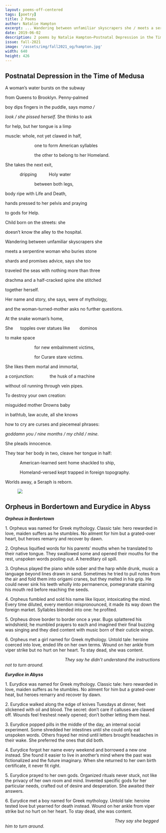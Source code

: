 ```yaml
---
layout: poems-off-centered
tags: [poetry]
title: 2 Poems
author: Natalie Hampton
excerpt: ... Wandering between unfamiliar skyscrapers she / meets a serpentine woman who buries stone / shards and promises advice, says she too / traveled the seas ...
date: 2019-06-02
description: 2 poems by Natalie Hampton—Postnatal Depression in the Time of Medusa, Orpheus in Bordertown and Eurydice in Abyss
issue: fall-2021
image: '/assets/img/fall2021_og/hampton.jpg'
width: 640
height: 426
---
```




## Postnatal Depression in the Time of Medusa

<div class="stanza">
<p class="poemline">A woman’s water bursts on the subway</p>
<p class="poemline">from Queens to Brooklyn. Penny-palmed</p>
</div>
<div class="stanza">
<p class="poemline">boy dips fingers in the puddle, says <em>mama /</em></p>
<p class="poemline"><em>look / she pissed herself.</em> She thinks to ask</p>
<p class="poemline">for help, but her tongue is a limp</p>
</div>
<div class="stanza">
<p class="poemline">muscle: whole, not yet clawed in half,</p>
<p class="poemline">&nbsp;&nbsp;&nbsp;&nbsp;&nbsp;&nbsp;&nbsp;&nbsp;&nbsp;&nbsp;&nbsp;&nbsp;&nbsp;&nbsp;&nbsp;&nbsp;&nbsp;&nbsp;&nbsp;&nbsp;&nbsp;&nbsp;&nbsp;&nbsp;one to form American syllables</p>
<p class="poemline">&nbsp;&nbsp;&nbsp;&nbsp;&nbsp;&nbsp;&nbsp;&nbsp;&nbsp;&nbsp;&nbsp;&nbsp;&nbsp;&nbsp;&nbsp;&nbsp;&nbsp;&nbsp;&nbsp;&nbsp;&nbsp;&nbsp;&nbsp;&nbsp;the other to belong to her Homeland.</p>
</div>
<div class="stanza">
<p class="poemline">She takes the next exit,</p>
<p class="poemline">&nbsp;&nbsp;&nbsp;&nbsp;&nbsp;&nbsp;&nbsp;&nbsp;&nbsp;&nbsp;&nbsp;&nbsp;dripping&nbsp;&nbsp;&nbsp;&nbsp;&nbsp;&nbsp;&nbsp;&nbsp;&nbsp;&nbsp;Holy water</p>
<p class="poemline">&nbsp;&nbsp;&nbsp;&nbsp;&nbsp;&nbsp;&nbsp;&nbsp;&nbsp;&nbsp;&nbsp;&nbsp;&nbsp;&nbsp;&nbsp;&nbsp;&nbsp;&nbsp;&nbsp;&nbsp;&nbsp;&nbsp;&nbsp;&nbsp;between both legs,</p>
<p class="poemline">body ripe with Life and Death,</p>
<p class="poemline">hands pressed to her pelvis and praying</p>
<p class="poemline">to gods for Help.</p>
</div>
<div class="stanza">
<p class="poemline">Child born on the streets: she</p>
<p class="poemline">doesn’t know the alley to the hospital.</p>
</div>
<div class="stanza">
<p class="poemline">Wandering between unfamiliar skyscrapers she</p>
<p class="poemline">meets a serpentine woman who buries stone</p>
<p class="poemline">shards and promises advice, says she too</p>
<p class="poemline">traveled the seas with nothing more than three</p>
<p class="poemline">drachma and a half-cracked spine she stitched</p>
<p class="poemline">together herself.</p>
</div>
<div class="stanza">
<p class="poemline">Her name and story, she says, were of mythology,</p>
<p class="poemline">and the woman-turned-mother asks no further questions.</p>
</div>
<div class="stanza">
<p class="poemline">At the snake woman’s home,</p>
<p class="poemline">She&nbsp;&nbsp;&nbsp;&nbsp;&nbsp;&nbsp;topples over statues like&nbsp;&nbsp;&nbsp;&nbsp;&nbsp;&nbsp;&nbsp;&nbsp;dominos</p>
<p class="poemline">to make space</p>
<p class="poemline">&nbsp;&nbsp;&nbsp;&nbsp;&nbsp;&nbsp;&nbsp;&nbsp;&nbsp;&nbsp;&nbsp;&nbsp;&nbsp;&nbsp;&nbsp;&nbsp;&nbsp;&nbsp;&nbsp;&nbsp;&nbsp;&nbsp;&nbsp;&nbsp;for new embalmment victims,</p>
<p class="poemline">&nbsp;&nbsp;&nbsp;&nbsp;&nbsp;&nbsp;&nbsp;&nbsp;&nbsp;&nbsp;&nbsp;&nbsp;&nbsp;&nbsp;&nbsp;&nbsp;&nbsp;&nbsp;&nbsp;&nbsp;&nbsp;&nbsp;&nbsp;&nbsp;for Curare stare victims.</p>
</div>
<div class="stanza">
<p class="poemline">She likes them mortal and immortal,</p>
<p class="poemline">a conjunction:&nbsp;&nbsp;&nbsp;&nbsp;&nbsp;&nbsp;&nbsp;&nbsp;&nbsp;&nbsp;&nbsp;&nbsp;&nbsp;the husk of a machine</p>
<p class="poemline">without oil running through vein pipes.</p>
</div>
<div class="stanza">
<p class="poemline">To destroy your own creation:</p>
<p class="poemline">misguided mother Drowns baby</p>
<p class="poemline">in bathtub, law acute, all she knows</p>
<p class="poemline">how to cry are curses and piecemeal phrases:</p>
<p class="poemline"><em>goddamn you / nine months / my child / mine.</em></p>
</div>
<div class="stanza">
<p class="poemline">She pleads innocence.</p>
<p class="poemline">They tear her body in two, cleave her tongue in half:</p>
<p class="poemline">&nbsp;&nbsp;&nbsp;&nbsp;&nbsp;&nbsp;&nbsp;&nbsp;&nbsp;&nbsp;&nbsp;&nbsp;American-learned sent home shackled to ship,</p>
<p class="poemline">&nbsp;&nbsp;&nbsp;&nbsp;&nbsp;&nbsp;&nbsp;&nbsp;&nbsp;&nbsp;&nbsp;&nbsp;Homeland-versed kept trapped in foreign topography.</p>
<p class="poemline">Worlds away, a Seraph is reborn.</p>
</div>


<figure class="my-5 py-3">
  <img src="{{ '/assets/img/seperator.png' | prepend: site.baseurl }}" class="d-block" style="max-height:15px;" />
</figure>

## Orpheus in Bordertown and Eurydice in Abyss

<div class="stanza">
<p class="poemline"><em><strong>Orpheus in Bordertown</strong></em></p>
<p class="poemline">1.	Orpheus was named for Greek mythology. Classic tale: hero rewarded in love, maiden suffers as he stumbles. No ailment for him but a grated-over heart, but heroes remarry and recover by dawn.</p>
</div>
<div class="stanza">
<p class="poemline">2.	Orpheus liquified words for his parents’ mouths when he translated to their native tongue. They swallowed some and opened their mouths for the rest, unspoken words pooling out. A hereditary oil spill.</p>
</div>
<div class="stanza">
<p class="poemline">3.	Orpheus played the piano while sober and the harp while drunk, music a language beyond lines drawn in sand. Sometimes he tried to pull notes from the air and fold them into origami cranes, but they melted in his grip. He could never sink his teeth wholly into permanence, pomegranate staining his mouth red before reaching the seeds.</p>
</div>
<div class="stanza">
<p class="poemline">4.	Orpheus fumbled and sold his name like liquor, intoxicating the mind. Every time diluted, every mention mispronounced, it made its way down the foreign market. Syllables blended into one: he profited.</p>
</div>
<div class="stanza">
<p class="poemline">5.	Orpheus drove border to border once a year. Bugs splattered his windshield; he mumbled prayers to each and imagined their final buzzing was singing and they died content with music born of their cuticle wings.</p>
</div>
<div class="stanza">
<p class="poemline">6.	Orpheus met a girl named for Greek mythology. Untold tale: heroine coerced into love, ended life on her own terms. Wound on her ankle from viper strike but no hurt on her heart. To stay dead, she was content.</p>
</div>
<div class="stanza">
<p class="poemline">&nbsp;&nbsp;&nbsp;&nbsp;&nbsp;&nbsp;&nbsp;&nbsp;&nbsp;&nbsp;&nbsp;&nbsp;&nbsp;&nbsp;&nbsp;&nbsp;&nbsp;&nbsp;&nbsp;&nbsp;&nbsp;&nbsp;&nbsp;&nbsp;&nbsp;&nbsp;&nbsp;&nbsp;&nbsp;&nbsp;&nbsp;&nbsp;&nbsp;&nbsp;&nbsp;&nbsp;&nbsp;&nbsp;&nbsp;&nbsp;&nbsp;&nbsp;&nbsp;&nbsp;&nbsp;&nbsp;&nbsp;&nbsp;&nbsp;<em>They say he didn’t understand the instructions not to turn around.</em></p>
</div>

<div class="stanza">
<p class="poemline"><em><strong>Eurydice in Abyss</strong></em></p>
<p class="poemline">1.	Eurydice was named for Greek mythology. Classic tale: hero rewarded in love, maiden suffers as he stumbles. No ailment for him but a grated-over heat, but heroes remarry and recover by dawn.</p>
</div>
<div class="stanza">
<p class="poemline">2.	Eurydice walked along the edge of knives Tuesdays at dinner, feet slickened with oil and blood. The secret: don’t care if calluses are clawed off. Wounds feel freshest newly opened; don’t bother letting them heal.</p>
</div>
<div class="stanza">
<p class="poemline">3.	Eurydice popped pills in the middle of the day, an internal social experiment. Some shredded her intestines until she could only eat unspoken words. Others frayed her mind until letters brought headaches in their wake. She preferred the ones that did both.</p>
</div>
<div class="stanza">
<p class="poemline">4.	Eurydice forgot her name every weekend and borrowed a new one instead. She found it easier to live in another’s mind where the past was fictionalized and the future imaginary. When she returned to her own birth certificate, it never fit right.</p>
</div>
<div class="stanza">
<p class="poemline">5.	Eurydice prayed to her own gods. Organized rituals never stuck, not like the privacy of her own room and mind. Invented specific gods for her particular needs, crafted out of desire and desperation. She awaited their answers.</p>
</div>
<div class="stanza">
<p class="poemline">6.	Eurydice met a boy named for Greek mythology. Untold tale: heroine tested love but yearned for death instead. Wound on her ankle from viper strike but no hurt on her heart. To stay dead, she was content.</p>
</div>

<p class="poemline">&nbsp;&nbsp;&nbsp;&nbsp;&nbsp;&nbsp;&nbsp;&nbsp;&nbsp;&nbsp;&nbsp;&nbsp;&nbsp;&nbsp;&nbsp;&nbsp;&nbsp;&nbsp;&nbsp;&nbsp;&nbsp;&nbsp;&nbsp;&nbsp;&nbsp;&nbsp;&nbsp;&nbsp;&nbsp;&nbsp;&nbsp;&nbsp;&nbsp;&nbsp;&nbsp;&nbsp;&nbsp;&nbsp;&nbsp;&nbsp;&nbsp;&nbsp;&nbsp;&nbsp;&nbsp;&nbsp;&nbsp;&nbsp;&nbsp;&nbsp;&nbsp;&nbsp;&nbsp;&nbsp;&nbsp;&nbsp;&nbsp;&nbsp;&nbsp;&nbsp;&nbsp;&nbsp;&nbsp;&nbsp;&nbsp;&nbsp;&nbsp;&nbsp;&nbsp;&nbsp;&nbsp;&nbsp;&nbsp;&nbsp;&nbsp;&nbsp;&nbsp;&nbsp;&nbsp;&nbsp;&nbsp;&nbsp;&nbsp;&nbsp;&nbsp;&nbsp;&nbsp;&nbsp;&nbsp;&nbsp;<em>They say she begged him to turn around.</em></p>
